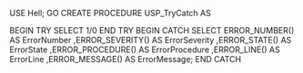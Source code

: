 USE Hell;
GO
CREATE PROCEDURE USP_TryCatch
AS

BEGIN TRY
   SELECT 1/0
END TRY
BEGIN CATCH
 SELECT ERROR_NUMBER() AS ErrorNumber
     ,ERROR_SEVERITY() AS ErrorSeverity
     ,ERROR_STATE() AS ErrorState
     ,ERROR_PROCEDURE() AS ErrorProcedure
     ,ERROR_LINE() AS ErrorLine
     ,ERROR_MESSAGE() AS ErrorMessage;
END CATCH


